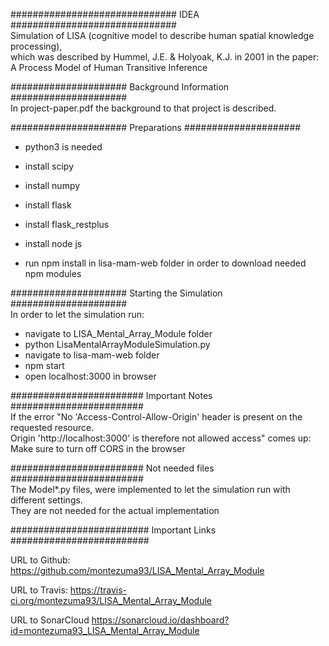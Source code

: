 ############################## IDEA ##############################  
Simulation of LISA (cognitive model to describe human spatial knowledge processing),  
which was described by Hummel, J.E. & Holyoak, K.J. in 2001 in the paper:  
A Process Model of Human Transitive Inference  

##################### Background Information #####################  
In project-paper.pdf the background to that project is described.  

##################### Preparations #####################  
- python3 is needed  
- install scipy  
- install numpy  
- install flask  
- install flask_restplus  

- install node js  
- run npm install in lisa-mam-web folder in order to download needed npm modules  

##################### Starting the Simulation #####################  
In order to let the simulation run:  
- navigate to LISA_Mental_Array_Module folder  
- python LisaMentalArrayModuleSimulation.py  
- navigate to lisa-mam-web folder  
- npm start  
- open localhost:3000 in browser  

######################## Important Notes ########################  
If the error "No 'Access-Control-Allow-Origin' header is present on the requested resource.  
Origin 'http://localhost:3000' is therefore not allowed access" comes up:  
Make sure to turn off CORS in the browser  

######################## Not needed files ########################  
The Model*.py files, were implemented to let the simulation run with different settings.  
They are not needed for the actual implementation  

######################### Important Links #########################  

URL to Github: https://github.com/montezuma93/LISA_Mental_Array_Module  

URL to Travis: https://travis-ci.org/montezuma93/LISA_Mental_Array_Module  

URL to SonarCloud https://sonarcloud.io/dashboard?id=montezuma93_LISA_Mental_Array_Module  
